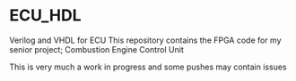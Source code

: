 # ECU_HDL
Verilog and VHDL for ECU
This repository contains the FPGA code for my senior project; Combustion Engine Control Unit

This is very much a work in progress and some pushes may contain issues
